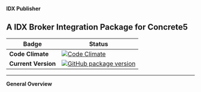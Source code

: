 **IDX Publisher**

A IDX Broker Integration Package for Concrete5
---
Badge | Status
--- | ---
**Code Climate** | [![Code Climate](https://codeclimate.com/github/openopps/openopps-platform/badges/gpa.svg)](https://codeclimate.com/github/BuildingBridge/IDX_Publisher)
**Current Version** | [![GitHub package version](https://img.shields.io/github/package-json/v/badges/shields.svg?style=plastic)](https://github.com/BuildingBridge/IDX_Publisher/releases)

---

**General Overview**
